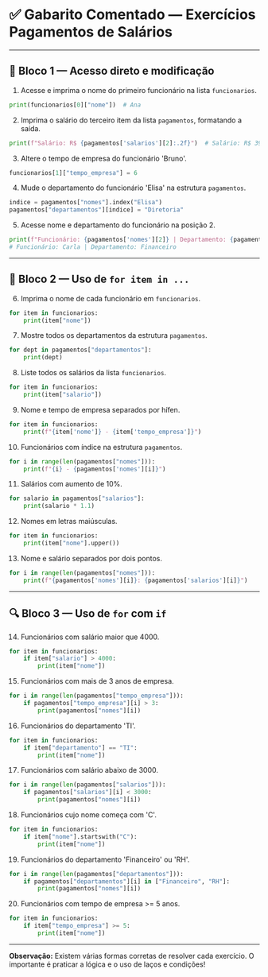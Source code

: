 # ✅ Gabarito Comentado — Exercícios Pagamentos de Salários

---

## 📗 Bloco 1 — Acesso direto e modificação

1. Acesse e imprima o nome do primeiro funcionário na lista `funcionarios`.
```python
print(funcionarios[0]["nome"])  # Ana
```

2. Imprima o salário do terceiro item da lista `pagamentos`, formatando a saída.
```python
print(f"Salário: R$ {pagamentos['salarios'][2]:.2f}")  # Salário: R$ 3900.00
```

3. Altere o tempo de empresa do funcionário 'Bruno'.
```python
funcionarios[1]["tempo_empresa"] = 6
```

4. Mude o departamento do funcionário 'Elisa' na estrutura `pagamentos`.
```python
indice = pagamentos["nomes"].index("Elisa")
pagamentos["departamentos"][indice] = "Diretoria"
```

5. Acesse nome e departamento do funcionário na posição 2.
```python
print(f"Funcionário: {pagamentos['nomes'][2]} | Departamento: {pagamentos['departamentos'][2]}")
# Funcionário: Carla | Departamento: Financeiro
```

---

## 🔄 Bloco 2 — Uso de `for item in ...`

6. Imprima o nome de cada funcionário em `funcionarios`.
```python
for item in funcionarios:
    print(item["nome"])
```

7. Mostre todos os departamentos da estrutura `pagamentos`.
```python
for dept in pagamentos["departamentos"]:
    print(dept)
```

8. Liste todos os salários da lista `funcionarios`.
```python
for item in funcionarios:
    print(item["salario"])
```

9. Nome e tempo de empresa separados por hífen.
```python
for item in funcionarios:
    print(f"{item['nome']} - {item['tempo_empresa']}")
```

10. Funcionários com índice na estrutura `pagamentos`.
```python
for i in range(len(pagamentos["nomes"])):
    print(f"{i} - {pagamentos['nomes'][i]}")
```

11. Salários com aumento de 10%.
```python
for salario in pagamentos["salarios"]:
    print(salario * 1.1)
```

12. Nomes em letras maiúsculas.
```python
for item in funcionarios:
    print(item["nome"].upper())
```

13. Nome e salário separados por dois pontos.
```python
for i in range(len(pagamentos["nomes"])):
    print(f"{pagamentos['nomes'][i]}: {pagamentos['salarios'][i]}")
```

---

## 🔍 Bloco 3 — Uso de `for` com `if`

14. Funcionários com salário maior que 4000.
```python
for item in funcionarios:
    if item["salario"] > 4000:
        print(item["nome"])
```

15. Funcionários com mais de 3 anos de empresa.
```python
for i in range(len(pagamentos["tempo_empresa"])):
    if pagamentos["tempo_empresa"][i] > 3:
        print(pagamentos["nomes"][i])
```

16. Funcionários do departamento 'TI'.
```python
for item in funcionarios:
    if item["departamento"] == "TI":
        print(item["nome"])
```

17. Funcionários com salário abaixo de 3000.
```python
for i in range(len(pagamentos["salarios"])):
    if pagamentos["salarios"][i] < 3000:
        print(pagamentos["nomes"][i])
```

18. Funcionários cujo nome começa com 'C'.
```python
for item in funcionarios:
    if item["nome"].startswith("C"):
        print(item["nome"])
```

19. Funcionários do departamento 'Financeiro' ou 'RH'.
```python
for i in range(len(pagamentos["departamentos"])):
    if pagamentos["departamentos"][i] in ["Financeiro", "RH"]:
        print(pagamentos["nomes"][i])
```

20. Funcionários com tempo de empresa >= 5 anos.
```python
for item in funcionarios:
    if item["tempo_empresa"] >= 5:
        print(item["nome"])
```

---

**Observação:** Existem várias formas corretas de resolver cada exercício. O importante é praticar a lógica e o uso de laços e condições! 